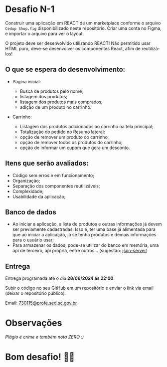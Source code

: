 # Desafio N-1

Construir uma aplicação em REACT de um marketplace conforme o arquivo `Cedup Shop.fig` disponibilizado neste repositório.
Criar uma conta no Figma, e importar o arquivo para ver o layout.

O projeto deve ser desenvolvido utilizando REACT!
Não permitido usar HTML puro, deve-se desenvolver os componentes React, afim de reutilizá-los!

## O que se espera do desenvolvimento:

- Pagina inicial:

  - Busca de produtos pelo nome;
  - listagem dos produtos;
  - listagem dos produtos mais comprados;
  - adição de um produto no carrinho.

- Carrinho:

  - Listagem dos produtos adicionados ao carrinho na tela principal;
  - Totalização do pedido no Resumo lateral;
  - opção de remover um produto do carrinho;
  - opção de remover todos os produtos do carrinho;
  - opção de informar um cupom que gera um desconto.

## Itens que serão avaliados:

- Código sem erros e em funcionamento;
- Organização;
- Separação dos componentes reutilizáveis;
- Complexidade;
- Usabilidade da aplicação;

## Banco de dados

- Ao iniciar a aplicação, a lista de produtos e outras informações já devem ser previamente cadastradas. Isso é, ter uma base já alimentada para que ao iniciar a aplicação, já se tenha produtos e demais informações para o usuário usar;
- Para armazenar os dados, pode-se utilizar do banco em memória, uma api de terceiro, api própria, entre outros... (sugestão: [json-server](https://github.com/typicode/json-server/tree/v0))

## Entrega

Entrega programada até o dia **28/06/2024 ás 22:00**.

Subir o código no seu GitHub em um repositório e enviar o link via email (deixar o repositório público).

Email: 730115@profe.sed.sc.gov.br

# Observações

_Plágio é crime e também nota ZERO :)_

# Bom desafio! 👨‍💻

